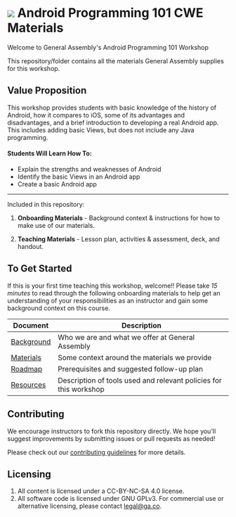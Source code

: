 # ![](https://ga-dash.s3.amazonaws.com/production/assets/logo-9f88ae6c9c3871690e33280fcf557f33.png) Android Programming 101 CWE Materials

Welcome to General Assembly's Android Programming 101  Workshop

This repository/folder contains all the materials General Assembly supplies for this workshop.

## Value Proposition

<!--  Taken from Confluence -->

This workshop provides students with basic knowledge of the history of Android, how it compares to iOS, some of its advantages and disadvantages, and a brief introduction to developing a real Android app. This includes adding basic Views, but does not include any Java programming.

#### Students Will Learn How To:

<!-- a bulleted list of learning goals from Confluence -->

- Explain the strengths and weaknesses of Android
- Identify the basic Views in an Android app
- Create a basic Android app

---

Included in this repository:

1. **Onboarding Materials** - Background context & instructions for how to make use of our materials.

2. **Teaching Materials** - Lesson plan, activities & assessment, deck, and handout.

<!-- 3. [**Contributing Guidelines**](contributing-guidelines.md) - information about how to submit materials you create, adapt, or fix back to the global General Assembly team -->


## To Get Started

If this is your first time teaching this workshop, welcome!! Please take *15 minutes* to read through the following onboarding materials to help get an understanding of your responsibilities as an instructor and gain some background context on this course.

Document                            | Description
----------------------------------- | ------------------------------------------
[Background](./curriculum/01-onboarding/01-background.md) | Who we are and what we offer at General Assembly
[Materials](./curriculum//01-onboarding/02-materials.md) | Some context around the materials we provide
[Roadmap](./curriculum//01-onboarding/03-roadmap.md) | Prerequisites and suggested follow-up plan
[Resources](./curriculum//01-onboarding/04-tools-policies.md) | Description of tools used and relevant policies for this workshop


## Contributing

We encourage instructors to fork this repository directly. We hope you'll suggest improvements by submitting issues or pull requests as needed!

Please check out our [contributing guidelines](contributing.md) for more details.


## Licensing

<!--  remember to replace the placeholder content in curly braces in the GNU license -->

1. All content is licensed under a CC-BY-NC-SA 4.0 license.
2. All software code is licensed under GNU GPLv3. For commercial use or alternative licensing, please contact legal@ga.co.
